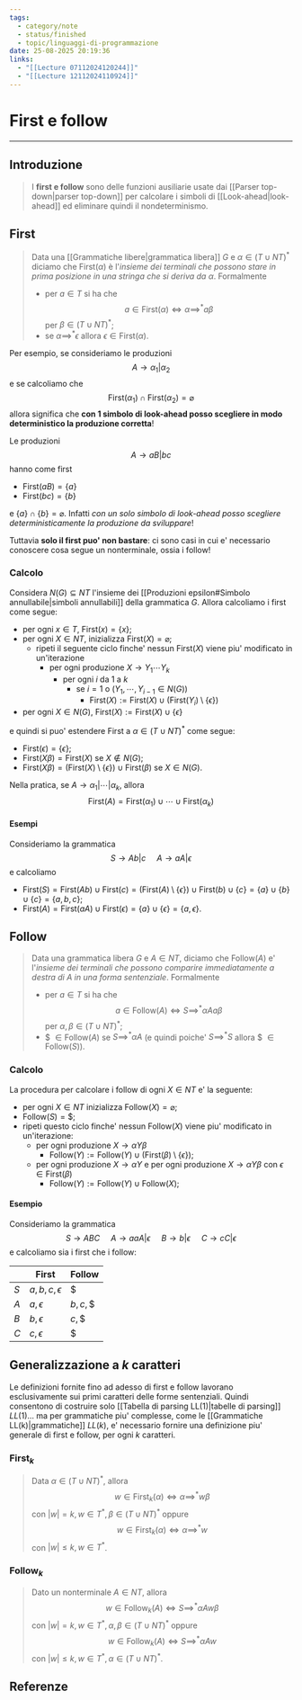```yaml
---
tags:
  - category/note
  - status/finished
  - topic/linguaggi-di-programmazione
date: 25-08-2025 20:19:36
links:
  - "[[Lecture 07112024120244]]"
  - "[[Lecture 12112024110924]]"
---
```

# First e follow
---
## Introduzione
> I **first e follow** sono delle funzioni ausiliarie usate dai [[Parser top-down|parser top-down]] per calcolare i simboli di [[Look-ahead|look-ahead]] ed eliminare quindi il nondeterminismo.

## First
> Data una [[Grammatiche libere|grammatica libera]] $G$ e $\alpha \in (T \cup NT)^{*}$ diciamo che $\text{First}(\alpha)$ è l'_insieme dei terminali che possono stare in prima posizione in una stringa che si deriva da $\alpha$_.
> Formalmente
> - per $a \in T$ si ha che $$a \in \text{First}(\alpha) \iff \alpha \implies^{*} a\beta$$ per $\beta \in (T \cup NT)^{*}$;
> - se $\alpha \implies^{*} \epsilon$ allora $\epsilon \in \text{First}(\alpha)$.

Per esempio, se consideriamo le produzioni
$$A \to \alpha_{1} | \alpha_{2}$$
e se calcoliamo che
$$\text{First}(\alpha_{1}) \cap \text{First}(\alpha_{2}) = \varnothing$$
allora significa che **con 1 simbolo di look-ahead posso scegliere in modo deterministico la produzione corretta**!

Le produzioni
$$A \to aB | bc$$
hanno come first
- $\text{First}(aB) = \{a\}$
- $\text{First}(bc) = \{b\}$

e $\{a\} \cap \{b\} = \varnothing$. Infatti _con un solo simbolo di look-ahead posso scegliere deterministicamente la produzione da sviluppare_!

Tuttavia **solo il first puo' non bastare**: ci sono casi in cui e' necessario conoscere cosa segue un nonterminale, ossia i follow!

### Calcolo
Considera $N(G) \subseteq NT$ l'insieme dei [[Produzioni epsilon#Simbolo annullabile|simboli annullabili]] della grammatica $G$. Allora calcoliamo i first come segue:
- per ogni $x \in T$, $\text{First}(x) = \{x\}$;
- per ogni $X \in NT$, inizializza $\text{First}(X) = \varnothing$;
	- ripeti il seguente ciclo finche' nessun $\text{First}(X)$ viene piu' modificato in un'iterazione
		- per ogni produzione $X \to Y_{1}\cdots Y_{k}$
			- per ogni $i$ da $1$ a $k$
				- se $i = 1$ o $(Y_{1}, \cdots, Y_{i-1} \in N(G))$
					- $\text{First}(X) := \text{First}(X) \cup (\text{First}(Y_{i}) \setminus \{\epsilon\})$
- per ogni $X \in N(G)$, $\text{First}(X) := \text{First}(X) \cup \{\epsilon\}$

e quindi si puo' estendere $\text{First}$ a $\alpha \in (T \cup NT)^{*}$ come segue:
- $\text{First}(\epsilon) = \{\epsilon\}$;
- $\text{First}(X\beta) = \text{First}(X)$ se $X \notin N(G)$;
- $\text{First}(X\beta) = (\text{First}(X) \setminus \{\epsilon\}) \cup \text{First}(\beta)$ se $X \in N(G)$.

Nella pratica, se $A \to \alpha_{1}|\cdots|\alpha_{k}$, allora
$$\text{First}(A) = \text{First}(\alpha_{1}) \cup \cdots \cup \text{First}(\alpha_{k})$$

#### Esempi
Consideriamo la grammatica
$$S \to Ab | c \ \ \ \ \ A \to aA | \epsilon$$
e calcoliamo
- $\text{First}(S) = \text{First}(Ab) \cup \text{First}(c) = (\text{First}(A) \setminus \{\epsilon\}) \cup \text{First}(b) \cup \{c\} = \{a\} \cup \{b\} \cup \{c\} = \{a, b, c\}$;
- $\text{First}(A) = \text{First}(aA) \cup \text{First}(\epsilon) = \{a\} \cup \{\epsilon\} = \{a, \epsilon\}$.

## Follow
> Data una grammatica libera $G$ e $A \in NT$, diciamo che $\text{Follow}(A)$ e' l'_insieme dei terminali che possono comparire immediatamente a destra di $A$ in una forma sentenziale_.
> Formalmente
> - per $a \in T$ si ha che $$a \in \text{Follow}(A) \iff S \implies^{*} \alpha Aa\beta$$
>   per $\alpha, \beta \in (T \cup NT)^{*}$;
> - \$ $\in \text{Follow}(A)$ se $S \implies^{*} \alpha A$ (e quindi poiche' $S \implies^{*} S$ allora \$ $\in \text{Follow}(S)$).

### Calcolo
La procedura per calcolare i follow di ogni $X \in NT$ e' la seguente:
- per ogni $X \in NT$ inizializza $\text{Follow}(X) = \varnothing$;
- $\text{Follow}(S) = \$$;
- ripeti questo ciclo finche' nessun $\text{Follow}(X)$ viene piu' modificato in un'iterazione:
	- per ogni produzione $X \to \alpha Y \beta$
		- $\text{Follow}(Y) := \text{Follow}(Y) \cup (\text{First}(\beta) \setminus \{\epsilon\})$;
	- per ogni produzione $X \to \alpha Y$ e per ogni produzione $X \to \alpha Y \beta$ con $\epsilon \in \text{First}(\beta)$
		- $\text{Follow}(Y) := \text{Follow}(Y) \cup \text{Follow}(X)$;

#### Esempio
Consideriamo la grammatica
$$S \to ABC \ \ \ \ \ A \to aaA|\epsilon \ \ \ \ \ B \to b | \epsilon \ \ \ \ \   C \to cC|\epsilon$$
e calcoliamo sia i first che i follow:

|     | $\text{First}$      | $\text{Follow}$ |
| --- | ------------------- | --------------- |
| $S$ | $a, b, c, \epsilon$ | $\$$            |
| $A$ | $a, \epsilon$       | $b, c, \$$      |
| $B$ | $b, \epsilon$       | $c, \$$         |
| $C$ | $c, \epsilon$       | $\$$            |

## Generalizzazione a $k$ caratteri
Le definizioni fornite fino ad adesso di first e follow lavorano esclusivamente sui primi caratteri delle forme sentenziali. Quindi consentono di costruire solo [[Tabella di parsing LL(1)|tabelle di parsing]] $LL(1)$... ma per grammatiche piu' complesse, come le [[Grammatiche LL(k)|grammatiche]] $LL(k)$, e' necessario fornire una definizione piu' generale di first e follow, per ogni $k$ caratteri.

### $\text{First}_{k}$
> Data $\alpha \in (T \cup NT)^{*}$, allora
> $$w \in \text{First}_{k}(\alpha) \iff \alpha \implies^{*}w\beta$$
> con $|w| = k, w \in T^{*}, \beta \in (T \cup NT)^{*}$ oppure
> $$w \in \text{First}_{k}(\alpha) \iff \alpha \implies^{*}w$$
> con $|w| \leq k, w \in T^{*}$.

### $\text{Follow}_{k}$
> Dato un nonterminale $A \in NT$, allora
> $$w \in \text{Follow}_{k}(A) \iff S \implies^{*} \alpha A w \beta$$
> con $|w| = k, w \in T^{*}, \alpha, \beta \in (T \cup NT)^{*}$ oppure
> $$w \in \text{Follow}_{k}(A) \iff S \implies^{*} \alpha A w$$
> con $|w| \leq k, w \in T^{*}, \alpha \in (T \cup NT)^{*}$.

## Referenze